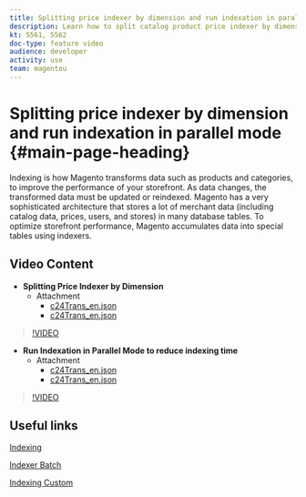 ```yaml
---
title: Splitting price indexer by dimension and run indexation in parallel mode 
description: Learn how to split catalog product price indexer by dimension.
kt: 5561, 5562
doc-type: feature video
audience: developer
activity: use
team: magentou
---
```


# Splitting price indexer by dimension and run indexation in parallel mode {#main-page-heading}

Indexing is how Magento transforms data such as products and categories, to improve the performance of your storefront. As data changes, the transformed data must be updated or reindexed. Magento has a very sophisticated architecture that stores a lot of merchant data (including catalog data, prices, users, and stores) in many database tables. To optimize storefront performance, Magento accumulates data into special tables using indexers.

## Video Content

* **Splitting Price Indexer by Dimension**
  * Attachment
    * [c24Trans_en.json](./assets/splitting-price-indexer-by-dimension/c24Trans_en.json)
    * [c24Trans_en.json](./assets/splitting-price-indexer-by-dimension/transcript_en.txt)

>[!VIDEO](https://video.tv.adobe.com/v/35457?quality=12&learn=on)

* **Run Indexation in Parallel Mode to reduce indexing time**
  * Attachment
    * [c24Trans_en.json](./assets/run-indexation-in-parallel-mode-to-reduce-indexing-time/c24Trans_en.json)
    * [c24Trans_en.json](./assets/run-indexation-in-parallel-mode-to-reduce-indexing-time/transcript_en.txt)

>[!VIDEO](https://video.tv.adobe.com/v/35454?quality=12&learn=on)

## Useful links

[Indexing](https://devdocs.magento.com/guides/v2.3/extension-dev-guide/indexing.html)

[Indexer Batch](https://devdocs.magento.com/guides/v2.3/extension-dev-guide/indexer-batch.html)

[Indexing Custom](https://devdocs.magento.com/guides/v2.3/extension-dev-guide/indexing-custom.html)
